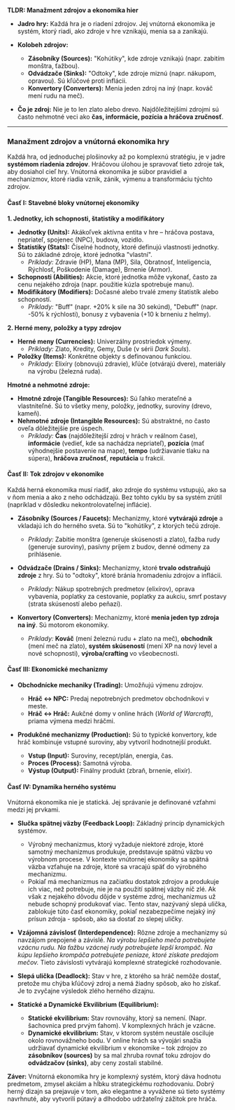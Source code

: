 **TLDR: Manažment zdrojov a ekonomika hier**

- **Jadro hry:** Každá hra je o riadení zdrojov. Jej vnútorná ekonomika je systém, ktorý riadi, ako zdroje v hre vznikajú, menia sa a zanikajú.
    
- **Kolobeh zdrojov:**
    
    - **Zásobníky (Sources):** "Kohútiky", kde zdroje vznikajú (napr. zabitím monštra, ťažbou).
    - **Odvádzače (Sinks):** "Odtoky", kde zdroje miznú (napr. nákupom, opravou). Sú kľúčové proti inflácii.
    - **Konvertory (Converters):** Menia jeden zdroj na iný (napr. kováč mení rudu na meč).
- **Čo je zdroj:** Nie je to len zlato alebo drevo. Najdôležitejšími zdrojmi sú často nehmotné veci ako **čas, informácie, pozícia a hráčova zručnosť**.

---

### **Manažment zdrojov a vnútorná ekonomika hry**

Každá hra, od jednoduchej plošinovky až po komplexnú stratégiu, je v jadre **systémom riadenia zdrojov**. Hráčovou úlohou je spravovať tieto zdroje tak, aby dosiahol cieľ hry. Vnútorná ekonomika je súbor pravidiel a mechanizmov, ktoré riadia vznik, zánik, výmenu a transformáciu týchto zdrojov.

#### **Časť I: Stavebné bloky vnútornej ekonomiky**

**1. Jednotky, ich schopnosti, štatistiky a modifikátory**

- **Jednotky (Units):** Akákoľvek aktívna entita v hre – hráčova postava, nepriateľ, spojenec (NPC), budova, vozidlo.
- **Štatistiky (Stats):** Číselné hodnoty, ktoré definujú vlastnosti jednotky. Sú to základné zdroje, ktoré jednotka "vlastní".
    - _Príklady:_ Zdravie (HP), Mana (MP), Sila, Obratnosť, Inteligencia, Rýchlosť, Poškodenie (Damage), Brnenie (Armor).
- **Schopnosti (Abilities):** Akcie, ktoré jednotka môže vykonať, často za cenu nejakého zdroja (napr. použitie kúzla spotrebuje manu).
- **Modifikátory (Modifiers):** Dočasné alebo trvalé zmeny štatistík alebo schopností.
    - _Príklady:_ "Buff" (napr. +20% k sile na 30 sekúnd), "Debuff" (napr. -50% k rýchlosti), bonusy z vybavenia (+10 k brneniu z helmy).

**2. Herné meny, položky a typy zdrojov**

- **Herné meny (Currencies):** Univerzálny prostriedok výmeny.
    - _Príklady:_ Zlato, Kredity, Gemy, Duše (v sérii _Dark Souls_).
- **Položky (Items):** Konkrétne objekty s definovanou funkciou.
    - _Príklady:_ Elixíry (obnovujú zdravie), kľúče (otvárajú dvere), materiály na výrobu (železná ruda).

**Hmotné a nehmotné zdroje:**

- **Hmotné zdroje (Tangible Resources):** Sú ľahko merateľné a vlastniteľné. Sú to všetky meny, položky, jednotky, suroviny (drevo, kameň).
- **Nehmotné zdroje (Intangible Resources):** Sú abstraktné, no často oveľa dôležitejšie pre úspech.
    - _Príklady:_ **Čas** (najdôležitejší zdroj v hrách v reálnom čase), **informácie** (vedieť, kde sa nachádza nepriateľ), **pozícia** (mať výhodnejšie postavenie na mape), **tempo** (udržiavanie tlaku na súpera), **hráčova zručnosť**, **reputácia** u frakcií.

#### **Časť II: Tok zdrojov v ekonomike**

Každá herná ekonomika musí riadiť, ako zdroje do systému vstupujú, ako sa v ňom menia a ako z neho odchádzajú. Bez tohto cyklu by sa systém zrútil (napríklad v dôsledku nekontrolovateľnej inflácie).

- **Zásobníky (Sources / Faucets):** Mechanizmy, ktoré **vytvárajú zdroje** a vkladajú ich do herného sveta. Sú to "kohútiky", z ktorých tečú zdroje.
    
    - _Príklady:_ Zabitie monštra (generuje skúsenosti a zlato), ťažba rudy (generuje suroviny), pasívny príjem z budov, denné odmeny za prihlásenie.
- **Odvádzače (Drains / Sinks):** Mechanizmy, ktoré **trvalo odstraňujú zdroje** z hry. Sú to "odtoky", ktoré bránia hromadeniu zdrojov a inflácii.
    
    - _Príklady:_ Nákup spotrebných predmetov (elixírov), oprava vybavenia, poplatky za cestovanie, poplatky za aukciu, smrť postavy (strata skúseností alebo peňazí).
- **Konvertory (Converters):** Mechanizmy, ktoré **menia jeden typ zdroja na iný**. Sú motorom ekonomiky.
    
    - _Príklady:_ **Kováč** (mení železnú rudu + zlato na meč), **obchodník** (mení meč na zlato), **systém skúseností** (mení XP na nový level a nové schopnosti), **výroba/crafting** vo všeobecnosti.

#### **Časť III: Ekonomické mechanizmy**

- **Obchodnícke mechaniky (Trading):** Umožňujú výmenu zdrojov.
    
    - **Hráč ↔ NPC:** Predaj nepotrebných predmetov obchodníkovi v meste.
    - **Hráč ↔ Hráč:** Aukčné domy v online hrách (_World of Warcraft_), priama výmena medzi hráčmi.
- **Produkčné mechanizmy (Production):** Sú to typické konvertory, kde hráč kombinuje vstupné suroviny, aby vytvoril hodnotnejší produkt.
    
    - **Vstup (Input):** Suroviny, recept/plán, energia, čas.
    - **Proces (Process):** Samotná výroba.
    - **Výstup (Output):** Finálny produkt (zbraň, brnenie, elixír).

#### **Časť IV: Dynamika herného systému**

Vnútorná ekonomika nie je statická. Jej správanie je definované vzťahmi medzi jej prvkami.

- **Slučka spätnej väzby (Feedback Loop):** Základný princíp dynamických systémov.
    - Výrobný mechanizmus, ktorý vyžaduje niektoré zdroje, ktoré samotný mechanizmus produkuje, predstavuje spätnú väzbu vo výrobnom procese. V kontexte vnútornej ekonomiky sa spätná väzba vzťahuje na zdroje, ktoré sa vracajú späť do výrobného mechanizmu.
    - Pokiaľ má mechanizmus na začiatku dostatok zdrojov a produkuje ich viac, než potrebuje, nie je na použití spätnej väzby nič zlé. Ak však z nejakého dôvodu dôjde v systéme zdroj, mechanizmus už nebude schopný produkovať viac. Tento stav, nazývaný slepá ulička, zablokuje túto časť ekonomiky, pokiaľ nezabezpečíme nejaký iný prísun zdroja - spôsob, ako sa dostať zo slepej uličky.
- **Vzájomná závislosť (Interdependence):** Rôzne zdroje a mechanizmy sú navzájom prepojené a závislé. _Na výrobu lepšieho meča potrebujete vzácnu rudu. Na ťažbu vzácnej rudy potrebujete lepší krompáč. Na kúpu lepšieho krompáča potrebujete peniaze, ktoré získate predajom mečov._ Tieto závislosti vytvárajú komplexné strategické rozhodovanie.
    
- **Slepá ulička (Deadlock):** Stav v hre, z ktorého sa hráč nemôže dostať, pretože mu chýba kľúčový zdroj a nemá žiadny spôsob, ako ho získať. Je to zvyčajne výsledok zlého herného dizajnu.
    
- **Statické a Dynamické Ekvilibrium (Equilibrium):**
    
    - **Statické ekvilibrium:** Stav rovnováhy, ktorý sa nemení. (Napr. šachovnica pred prvým ťahom). V komplexných hrách je vzácne.
    - **Dynamické ekvilibrium:** Stav, v ktorom systém neustále osciluje okolo rovnovážneho bodu. V online hrách sa vývojári snažia udržiavať dynamické ekvilibrium v ekonomike – tok zdrojov zo **zásobníkov (sources)** by sa mal zhruba rovnať toku zdrojov do **odvádzačov (sinks)**, aby ceny zostali stabilné.

**Záver:** Vnútorná ekonomika hry je komplexný systém, ktorý dáva hodnotu predmetom, zmysel akciám a hĺbku strategickému rozhodovaniu. Dobrý herný dizajn sa prejavuje v tom, ako elegantne a vyvážene sú tieto systémy navrhnuté, aby vytvorili pútavý a dlhodobo udržateľný zážitok pre hráča.